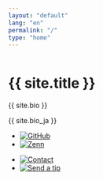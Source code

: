 ```yaml
---
layout: "default"
lang: "en"
permalink: "/"
type: "home"
---
```


<div class="profbox">
  <div class="proficon" aria-hidden data-svg="drpct">
    <noscript>
      <img src="{{ site.icons.proficon }}" alt>
    </noscript>
  </div>
  <h1>{{ site.title }}</h1>
  <p>{{ site.bio }}</p>
  <p lang="ja">{{ site.bio_ja }}</p>

  <ul>
    <li>
      <a href="https://github.com/Cizzuk" aria-label="GitHub" data-svg="gh" title="GitHub" rel="me">
        <noscript>
          <img alt="GitHub" src="/assets/home/icons/gh.png" class="dark-reverse">
        </noscript>
      </a>
    </li>
    <li>
      <a href="https://zenn.dev/cizzuk" aria-label="Zenn" data-svg="zenn" title="Zenn" rel="me">
        <noscript>
          <img alt="Zenn" src="/assets/home/icons/zenn.png">
        </noscript>
      </a>
    </li>
  </ul>
  <ul>
    <li>
      <a href="/contact/" aria-label="Contact" data-svg="mail" title="Contact">
        <noscript>
          <img alt="Contact" src="/assets/home/icons/mail.png" class="dark-reverse">
        </noscript>
      </a>
    </li>
    <li>
      <a href="/tip/" aria-label="Send a tip" data-svg="heart" title="Send a tip">
        <noscript>
          <img alt="Send a tip" src="/assets/home/icons/heart.png" class="dark-reverse">
        </noscript>
      </a>
    </li>
  </ul>
</div>


